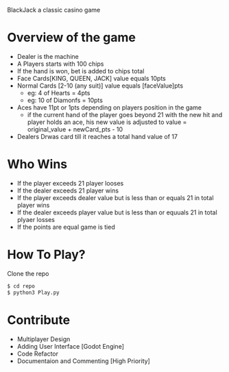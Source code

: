 BlackJack a classic casino game

# Overview of the game
* Dealer is the machine
* A Players starts with 100 chips
* If the hand is won, bet is added to chips total
* Face Cards[KING, QUEEN, JACK] value equals 10pts
* Normal Cards [2-10 (any suit)] value equals [faceValue]pts
    - eg: 4 of Hearts = 4pts
    - eg: 10 of Diamonfs = 10pts
* Aces have 11pt or 1pts depending on players position in the game
    - if the current hand of the player goes beyond 21 with the new hit and player holds an ace, his new value is adjusted to value = original_value + newCard_pts - 10
* Dealers Drwas card till it reaches a total hand value of 17

# Who Wins
* If the player exceeds 21 player looses
* If the dealer exceeds 21 player wins
* If the player exceeds dealer value but is less than or equals 21 in total player wins
* If the dealer exceeds player value but is less than or equuals 21 in total plyaer losses
* If the points are equal game is tied



# How To Play?
Clone the repo
```sh
$ cd repo
$ python3 Play.py
```


# Contribute
* Multiplayer Design
* Adding User Interface [Godot Engine]
* Code Refactor
* Documentaion and Commenting [High Priority]



